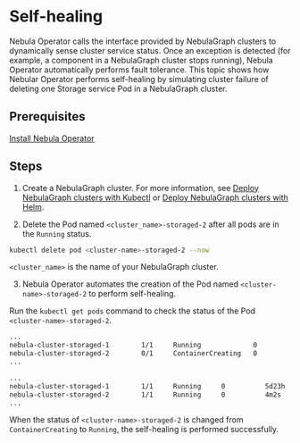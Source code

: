 # Self-healing

Nebula Operator calls the interface provided by NebulaGraph clusters to dynamically sense cluster service status. Once an exception is detected (for example, a component in a NebulaGraph cluster stops running), Nebula Operator automatically performs fault tolerance. This topic shows how Nebular Operator performs self-healing by simulating cluster failure of deleting one Storage service Pod in a NebulaGraph cluster.

## Prerequisites

[Install Nebula Operator](2.deploy-nebula-operator.md)

## Steps

1. Create a NebulaGraph cluster. For more information, see [Deploy NebulaGraph clusters with Kubectl](3.deploy-nebula-graph-cluster/3.1create-cluster-with-kubectl.md) or [Deploy NebulaGraph clusters with Helm](3.deploy-nebula-graph-cluster/3.2create-cluster-with-helm.md).

2. Delete the Pod named `<cluster_name>-storaged-2` after all pods are in the `Running` status.

  ```bash
  kubectl delete pod <cluster-name>-storaged-2 --now
  ```
`<cluster_name>` is the name of your NebulaGraph cluster.

3. Nebula Operator automates the creation of the Pod named `<cluster-name>-storaged-2` to perform self-healing.
   
  Run the `kubectl get pods` command to check the status of the Pod `<cluster-name>-storaged-2`.
   
  ```bash
  ...
  nebula-cluster-storaged-1        1/1     Running             0          5d23h
  nebula-cluster-storaged-2        0/1     ContainerCreating   0          1s
  ...
  ```

  ```bash
  ...
  nebula-cluster-storaged-1        1/1     Running     0          5d23h
  nebula-cluster-storaged-2        1/1     Running     0          4m2s
  ...
  ```
When the status of `<cluster-name>-storaged-2` is changed from `ContainerCreating` to `Running`, the self-healing is performed successfully.
